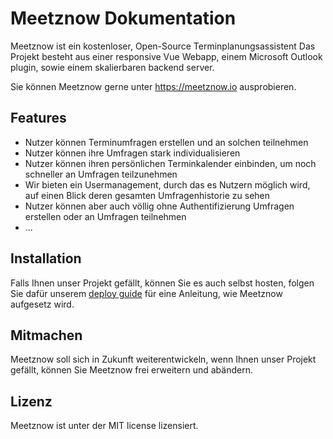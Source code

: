 Meetznow Dokumentation
========

Meetznow ist ein kostenloser, Open-Source Terminplanungsassistent
Das Projekt besteht aus einer responsive Vue Webapp, einem Microsoft Outlook plugin, sowie einem skalierbaren backend server.

Sie können Meetznow gerne unter https://meetznow.io ausprobieren.


Features
--------

- Nutzer können Terminumfragen erstellen und an solchen teilnehmen
- Nutzer können ihre Umfragen stark individualisieren
- Nutzer können ihren persönlichen Terminkalender einbinden, um noch schneller an Umfragen teilzunehmen
- Wir bieten ein Usermanagement, durch das es Nutzern möglich wird, auf einen Blick deren gesamten Umfragenhistorie zu sehen
- Nutzer können aber auch völlig ohne Authentifizierung Umfragen erstellen oder an Umfragen teilnehmen
- ...

Installation
------------

Falls Ihnen unser Projekt gefällt, können Sie es auch selbst hosten, folgen Sie dafür unserem [deploy guide](/de-de/Guide/deploy) für eine Anleitung, wie Meetznow aufgesetz wird.

Mitmachen
----------

Meetznow soll sich in Zukunft weiterentwickeln, wenn Ihnen unser Projekt gefällt, können Sie Meetznow frei erweitern und abändern.


Lizenz
-------

Meetznow ist unter der MIT license lizensiert.